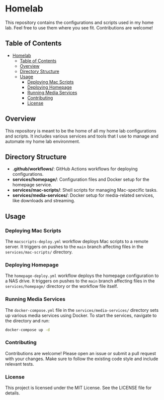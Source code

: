 # Homelab

This repository contains the configurations and scripts used in my home lab. Feel free to use them where you see fit. Contributions are welcome!

## Table of Contents

- [Homelab](#homelab)
  - [Table of Contents](#table-of-contents)
  - [Overview](#overview)
  - [Directory Structure](#directory-structure)
  - [Usage](#usage)
    - [Deploying Mac Scripts](#deploying-mac-scripts)
    - [Deploying Homepage](#deploying-homepage)
    - [Running Media Services](#running-media-services)
    - [Contributing](#contributing)
    - [License](#license)

## Overview

This repository is meant to be the home of all my home lab configurations and scripts. It includes various services and tools that I use to manage and automate my home lab environment.

## Directory Structure

- **.github/workflows/**: GitHub Actions workflows for deploying configurations.
- **services/homepage/**: Configuration files and Docker setup for the homepage service.
- **services/mac-scripts/**: Shell scripts for managing Mac-specific tasks.
- **services/media-services/**: Docker setup for media-related services, like downloads and streaming.

## Usage

### Deploying Mac Scripts

The `macscripts-deploy.yml` workflow deploys Mac scripts to a remote server. It triggers on pushes to the `main` branch affecting files in the `services/mac-scripts/` directory.

### Deploying Homepage

The `homepage-deploy.yml` workflow deploys the homepage configuration to a NAS drive. It triggers on pushes to the `main` branch affecting files in the `services/homepage/` directory or the workflow file itself.

### Running Media Services

The `docker-compose.yml` file in the `services/media-services/` directory sets up various media services using Docker. To start the services, navigate to the directory and run:
```sh
docker-compose up -d
```

### Contributing
Contributions are welcome! Please open an issue or submit a pull request with your changes. Make sure to follow the existing code style and include relevant tests.

### License
This project is licensed under the MIT License. See the LICENSE file for details.
